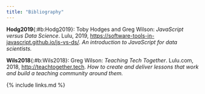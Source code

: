 ```yaml
---
title: "Bibliography"
---
```


**Hodg2019**{:#b:Hodg2019}: Toby Hodges and Greg Wilson: *JavaScript versus Data Science*. Lulu, 2019, <https://software-tools-in-javascript.github.io/js-vs-ds/>. *An introduction to JavaScript for data scientists.*

**Wils2018**{:#b:Wils2018}: Greg Wilson: *Teaching Tech Together*. Lulu.com, 2018, <http://teachtogether.tech>. *How to create and deliver lessons that work and build a teaching community around them.*

{% include links.md %}
